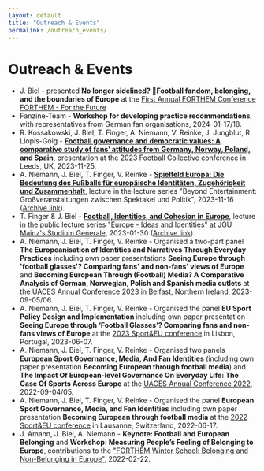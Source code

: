 ```yaml
---
layout: default
title: "Outreach & Events"
permalink: /outreach_events/
---
```

# Outreach & Events
-   J. Biel - presented **No longer sidelined? Football fandom, belonging, and the boundaries of Europe** at the [First Annual FORTHEM Conference FORTHEM - For the Future](https://conferences.lu.lv/event/396/)
-  Fanzine-Team - **Workshop for developing practice recommendations**, with representatives from German fan organisations, 2024-01-17/18.
-  R. Kossakowski, J. Biel, T. Finger, A. Niemann, V. Reinke, J. Jungblut, R. Llopis-Goig - [**Football governance and democratic values: A comparative study of fans’ attitudes from Germany, Norway, Poland, and Spain**](https://static1.squarespace.com/static/63dd76a1da9d252f1cef4e7b/t/65b8f46395dc9e566d350391/1706620003881/Football+Collective+Conference+2023+-+Schedule+v7.pdf), presentation at the 2023 Football Collective conference in Leeds, UK, 2023-11-25.
-  A. Niemann, J. Biel, T. Finger,  V. Reinke - [**Spielfeld Europa: Die Bedeutung des Fußballs für europäische Identitäten, Zugehörigkeit und Zusammenhalt**](https://www.blogs.uni-mainz.de/fb02-fachschaft-politik/ueber-uns/ringvorlesung/), lecture in the lecture series "Beyond Entertainment: Großveranstaltungen zwischen Spektakel und Politik", 2023-11-16 ([Archive link](https://web.archive.org/web/20231116074339/https://www.blogs.uni-mainz.de/fb02-fachschaft-politik/ueber-uns/ringvorlesung/)).
-  T. Finger & J. Biel - [**Football, Identities, and Cohesion in Europe**](https://video.uni-mainz.de/Panopto/Pages/Viewer.aspx?id=cb029001-d37b-4d7f-9b77-af9400fd0567), lecture in the public lecture series ["Europe - Ideas and Identities" at JGU Mainz's Studium Generale](https://www.studgen.uni-mainz.de/rvl-tsp-europa-winter-2022-23/), 2023-01-30 ([Archive link](https://web.archive.org/web/20221202102755/https://www.studgen.uni-mainz.de/rvl-tsp-europa-winter-2022-23/)).
-  A. Niemann, J. Biel, T. Finger,  V. Reinke - Organised a two-part panel **The Europeanisation of Identities and Narratives Through Everyday Practices** including own paper presentations **Seeing Europe through 'football glasses'? Comparing fans' and non-fans' views of Europe** and **Becoming European Through (Football) Media? A Comparative Analysis of German, Norwegian, Polish and Spanish media outlets** at the [UACES Annual Conference 2023](https://www.uaces.org/belfast) in Belfast, Northern Ireland, 2023-09-05/06.
-  A. Niemann, J. Biel, T. Finger,  V. Reinke - Organised the panel **EU Sport Policy Design and Implementation** including own paper presentation **Seeing Europe through ‘Football Glasses’? Comparing fans and non-fans views of Europe** at the [2023 Sport&EU conference](https://autonoma.pt/en/event-sport-eu/) in Lisbon, Portugal, 2023-06-07.
-  A. Niemann, J. Biel, T. Finger,  V. Reinke - Organised two panels **European Sport Governance, Media, And Fan Identities** (including own paper presentation **Becoming European through football media**) and **The Impact Of European-level Governance On Everyday Life: The Case Of Sports Across Europe** at the [UACES Annual Conference 2022](https://www.uaces.org/lille), 2022-09-04/05.
-  A. Niemann, J. Biel, T. Finger,  V. Reinke - Organised the panel **European Sport Governance, Media, and Fan Identities** including own paper presentation **Becoming European through football media** at the [2022 Sport&EU conference](https://www.sportandeu.com/2022-conference) in Lausanne, Switzerland, 2022-06-17.
-  J. Amann, J. Biel, A. Niemann - **Keynote: Football and European Belonging** and **Workshop: Measuring People’s Feeling of Belonging to Europe**, contributions to the ["FORTHEM Winter School: Belonging and Non-Belonging in Europe"](https://internationale.politik.uni-mainz.de/files/2021/11/FORTHEM_promotion_slide.pdf), 2022-02-22.

